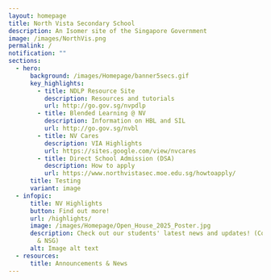 ```yaml
---
layout: homepage
title: North Vista Secondary School
description: An Isomer site of the Singapore Government
image: /images/NorthVis.png
permalink: /
notification: ""
sections:
  - hero:
      background: /images/Homepage/banner5secs.gif
      key_highlights:
        - title: NDLP Resource Site
          description: Resources and tutorials
          url: http://go.gov.sg/nvpdlp
        - title: Blended Learning @ NV
          description: Information on HBL and SIL
          url: http://go.gov.sg/nvbl
        - title: NV Cares
          description: VIA Highlights
          url: https://sites.google.com/view/nvcares
        - title: Direct School Admission (DSA)
          description: How to apply
          url: https://www.northvistasec.moe.edu.sg/howtoapply/
      title: Testing
      variant: image
  - infopic:
      title: NV Highlights
      button: Find out more!
      url: /highlights/
      image: /images/Homepage/Open_House_2025_Poster.jpg
      description: Check out our students' latest news and updates! (Competitions, SYF
        & NSG)
      alt: Image alt text
  - resources:
      title: Announcements & News
---
```

